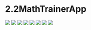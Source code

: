 # 2.2MathTrainerApp

![](https://github.com/IvanKeyiOS/2.2MathTrainerApp/blob/main/Simulator%20Screenshot%20-%20iPhone%2013%20-%202025-01-06%20at%2020.35.27.png)
![](https://github.com/IvanKeyiOS/2.2MathTrainerApp/blob/main/Simulator%20Screenshot%20-%20iPhone%2013%20-%202025-01-06%20at%2020.35.33.png)
![](https://github.com/IvanKeyiOS/2.2MathTrainerApp/blob/main/Simulator%20Screenshot%20-%20iPhone%2013%20-%202025-01-06%20at%2020.35.41.png)
![](https://github.com/IvanKeyiOS/2.2MathTrainerApp/blob/main/Simulator%20Screenshot%20-%20iPhone%2013%20-%202025-01-06%20at%2020.35.58.png)
![](https://github.com/IvanKeyiOS/2.2MathTrainerApp/blob/main/Simulator%20Screenshot%20-%20iPhone%2013%20-%202025-01-06%20at%2020.36.05.png)
![](https://github.com/IvanKeyiOS/2.2MathTrainerApp/blob/main/Simulator%20Screenshot%20-%20iPhone%2013%20-%202025-01-06%20at%2020.36.19.png)
![](https://github.com/IvanKeyiOS/2.2MathTrainerApp/blob/main/Simulator%20Screenshot%20-%20iPhone%2013%20-%202025-01-06%20at%2020.36.28.png)
![](https://github.com/IvanKeyiOS/2.2MathTrainerApp/blob/main/Simulator%20Screenshot%20-%20iPhone%2013%20-%202025-01-06%20at%2020.36.43.png)
